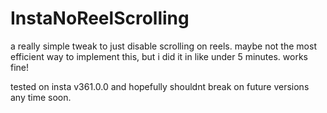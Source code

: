 # InstaNoReelScrolling
a really simple tweak to just disable scrolling on reels. maybe not the most efficient way to implement this, but i did it in like under 5 minutes. works fine!

tested on insta v361.0.0 and hopefully shouldnt break on future versions any time soon.

